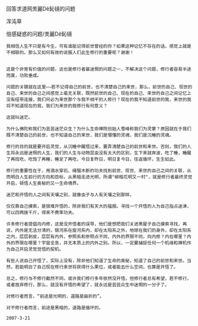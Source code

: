 回答求道网羙麗Dê鈊镜的问题

浑沌草


倍感疑惑的问题/羙麗Dê鈊镜

    我相信人生不只是有今生，可有谁能记得前世曾经的你？如果这种记忆不存在的话，感觉上就是不相联的。那么又如何有效的说服人们此生修行的重要呢？谢谢！


    这是个非常有价值的问题，这也是修行者最迷惘的问题之一，不解决这个问题，修行者容易半途而废，功败垂成。

    问题的关键就在这里——若不记得自己的前世，也不清楚自己的来世，那么，前世的自己、现世的自己、来世的自己之间感觉上毫无关联，既然前世的自己、现在的自己、来世的自己之间记忆上没有纽带连接，我们何必为来世那个与我不相干的人修行？现在的我不知道前世的我，来世的我将不知道现在的我，我们为来世的我修行有何意义？

    这就叫迷茫。

    为什么佛陀称我们为芸芸迷茫众生？为什么生命禅院创始人雪峰称我们为灵蒙？原因就在于我们既不清楚自己的前世，也不知道自己的来世，我们是懵懂的灵魂，我们是沉睡的灵魂。

    修行的目的就是要开启灵觉，从沉睡中醒悟过来，要弄清楚自己的前世和来世。否则，我们的人生将永远是迷惘的人生，我们的人生与动物昆虫没有太大的区别，生下来就奔波，吃了睡，睡醒了再找吃，吃饱了再睡，睡足了再吃，今日复昨日，明日复今日，往返循环，生生如此。

    修行的重要性在于，用滴水穿石、绳锯木断的功夫找到前世、现世、来世的自己之间的关联，从而明白人生前行的方向和目标，从黑暗走进光明，所谓"柳暗花明又一村"，就是修行者最终灵觉开启，顿悟人生奥秘的又一生命境界。

    迷茫和开悟的人之间有天壤之别，就像虫子与人有天壤之别那样。

    仅仅靠自己摸索，是很难开悟的，除非我们有天大的福报。寻找一个开悟的人为自己指点迷津，可以四两拨千斤，得来不费笨功夫。

    许多修行者提倡向内修，这是没开悟者的误导，他们是想把我们关进黑屋子自己摸索寻找，再说，内外是无法分清的，银河系在旋河系内，却在太阳系之外，地球在我们的身外，却在太阳系之内，层层剥皮，层层有内外，参照系和参照点不同，内外的界限不同，向内修？内在哪里？内外的界限在哪里？宇宙全息，并无本质上的内外之别。所以，一定要捕捉任何一个机缘和禅机作为自己开启灵觉觉悟的契机。

    有些人说自己开悟了，实际上没有，除非他们知道了生命的奥秘，知道了自己的前世和来世。当然，若能明白了自己现在修行来世将获得什么果位，或者能去什么空间，也算是开悟了。

    总之，修行与不修行截然不同，或许我们修行多年依然没开悟，但修行者总有希望，若不修行，或者放弃修行，那么，就没有开悟的希望了，就永远是芸芸众生中迷惘的一分子了。

    对修行者而言，“前途是光明的，道路是曲折的”。

    对不修行者而言，前途是黑暗的，道路是循环的。

    2007-3-21



